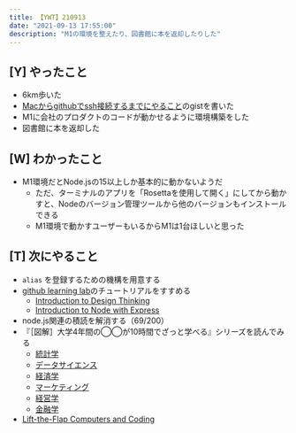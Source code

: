 ```yaml
---
title: 【YWT】210913
date: "2021-09-13 17:55:00"
description: "M1の環境を整えたり、図書館に本を返却したりした"
---
```


## [Y] やったこと

- 6km歩いた
- [Macからgithubでssh接続するまでにやること](https://gist.github.com/LeeDDHH/706e72e4b9958a285ec4a6ae4d2ba1d9)のgistを書いた
- M1に会社のプロダクトのコードが動かせるように環境構築をした
- 図書館に本を返却した

## [W] わかったこと

- M1環境だとNode.jsの15以上しか基本的に動かないようだ
  - ただ、ターミナルのアプリを「Rosettaを使用して開く」にしてから動かすと、Nodeのバージョン管理ツールから他のバージョンもインストールできる
  - M1環境で動かすユーザーもいるからM1は1台ほしいと思った

## [T] 次にやること

- `alias` を登録するための機構を用意する
- [github learning lab](https://lab.github.com/githubtraining)のチュートリアルをすすめる
  - [Introduction to Design Thinking](https://lab.github.com/githubtraining/introduction-to-design-thinking)
  - [Introduction to Node with Express](https://lab.github.com/everydeveloper/introduction-to-node-with-express)
- node.js関連の積読を解消する（69/200）
- 『［図解］大学4年間の◯◯が10時間でざっと学べる』シリーズを読んでみる
  - [統計学](https://www.amazon.co.jp/dp/B07PXB4NN9)
  - [データサイエンス](https://www.amazon.co.jp/dp/B07XNW3TQM)
  - [経済学](https://www.amazon.co.jp/dp/B01KNLFHH6)
  - [マーケティング](https://www.amazon.co.jp/dp/B07BNC2SV3)
  - [経営学](https://www.amazon.co.jp/dp/B071SKDF3L)
  - [金融学](https://www.amazon.co.jp/dp/B07BB6Z7FW)
- [Lift-the-Flap Computers and Coding](https://www.amazon.co.jp/dp/1409591514)

<!-- https://twitter.com/camomile_cafe/status/1437340475002814465?s=20 -->
